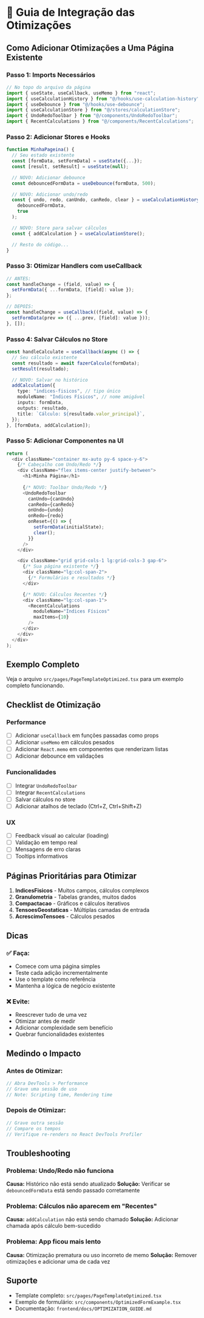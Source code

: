 # 🔧 Guia de Integração das Otimizações

## Como Adicionar Otimizações a Uma Página Existente

### Passo 1: Imports Necessários

```typescript
// No topo do arquivo da página
import { useState, useCallback, useMemo } from "react";
import { useCalculationHistory } from "@/hooks/use-calculation-history";
import { useDebounce } from "@/hooks/use-debounce";
import { useCalculationStore } from "@/stores/calculationStore";
import { UndoRedoToolbar } from "@/components/UndoRedoToolbar";
import { RecentCalculations } from "@/components/RecentCalculations";
```

### Passo 2: Adicionar Stores e Hooks

```typescript
function MinhaPageina() {
  // Seu estado existente
  const [formData, setFormData] = useState({...});
  const [result, setResult] = useState(null);

  // NOVO: Adicionar debounce
  const debouncedFormData = useDebounce(formData, 500);

  // NOVO: Adicionar undo/redo
  const { undo, redo, canUndo, canRedo, clear } = useCalculationHistory(
    debouncedFormData,
    true
  );

  // NOVO: Store para salvar cálculos
  const { addCalculation } = useCalculationStore();

  // Resto do código...
}
```

### Passo 3: Otimizar Handlers com useCallback

```typescript
// ANTES:
const handleChange = (field, value) => {
  setFormData({ ...formData, [field]: value });
};

// DEPOIS:
const handleChange = useCallback((field, value) => {
  setFormData(prev => ({ ...prev, [field]: value }));
}, []);
```

### Passo 4: Salvar Cálculos no Store

```typescript
const handleCalculate = useCallback(async () => {
  // Seu cálculo existente
  const resultado = await fazerCalculo(formData);
  setResult(resultado);

  // NOVO: Salvar no histórico
  addCalculation({
    type: "indices-fisicos", // tipo único
    moduleName: "Índices Físicos", // nome amigável
    inputs: formData,
    outputs: resultado,
    title: `Cálculo: ${resultado.valor_principal}`,
  });
}, [formData, addCalculation]);
```

### Passo 5: Adicionar Componentes na UI

```typescript
return (
  <div className="container mx-auto py-6 space-y-6">
    {/* Cabeçalho com Undo/Redo */}
    <div className="flex items-center justify-between">
      <h1>Minha Página</h1>
      
      {/* NOVO: Toolbar Undo/Redo */}
      <UndoRedoToolbar
        canUndo={canUndo}
        canRedo={canRedo}
        onUndo={undo}
        onRedo={redo}
        onReset={() => {
          setFormData(initialState);
          clear();
        }}
      />
    </div>

    <div className="grid grid-cols-1 lg:grid-cols-3 gap-6">
      {/* Sua página existente */}
      <div className="lg:col-span-2">
        {/* Formulários e resultados */}
      </div>

      {/* NOVO: Cálculos Recentes */}
      <div className="lg:col-span-1">
        <RecentCalculations
          moduleName="Índices Físicos"
          maxItems={10}
        />
      </div>
    </div>
  </div>
);
```

## Exemplo Completo

Veja o arquivo `src/pages/PageTemplateOptimized.tsx` para um exemplo completo funcionando.

## Checklist de Otimização

### Performance
- [ ] Adicionar `useCallback` em funções passadas como props
- [ ] Adicionar `useMemo` em cálculos pesados
- [ ] Adicionar `React.memo` em componentes que renderizam listas
- [ ] Adicionar debounce em validações

### Funcionalidades
- [ ] Integrar `UndoRedoToolbar`
- [ ] Integrar `RecentCalculations`
- [ ] Salvar cálculos no store
- [ ] Adicionar atalhos de teclado (Ctrl+Z, Ctrl+Shift+Z)

### UX
- [ ] Feedback visual ao calcular (loading)
- [ ] Validação em tempo real
- [ ] Mensagens de erro claras
- [ ] Tooltips informativos

## Páginas Prioritárias para Otimizar

1. **IndicesFisicos** - Muitos campos, cálculos complexos
2. **Granulometria** - Tabelas grandes, muitos dados
3. **Compactacao** - Gráficos e cálculos iterativos
4. **TensoesGeostaticas** - Múltiplas camadas de entrada
5. **AcrescimoTensoes** - Cálculos pesados

## Dicas

### ✅ Faça:
- Comece com uma página simples
- Teste cada adição incrementalmente
- Use o template como referência
- Mantenha a lógica de negócio existente

### ❌ Evite:
- Reescrever tudo de uma vez
- Otimizar antes de medir
- Adicionar complexidade sem benefício
- Quebrar funcionalidades existentes

## Medindo o Impacto

### Antes de Otimizar:
```typescript
// Abra DevTools > Performance
// Grave uma sessão de uso
// Note: Scripting time, Rendering time
```

### Depois de Otimizar:
```typescript
// Grave outra sessão
// Compare os tempos
// Verifique re-renders no React DevTools Profiler
```

## Troubleshooting

### Problema: Undo/Redo não funciona
**Causa:** Histórico não está sendo atualizado
**Solução:** Verificar se `debouncedFormData` está sendo passado corretamente

### Problema: Cálculos não aparecem em "Recentes"
**Causa:** `addCalculation` não está sendo chamado
**Solução:** Adicionar chamada após cálculo bem-sucedido

### Problema: App ficou mais lento
**Causa:** Otimização prematura ou uso incorreto de memo
**Solução:** Remover otimizações e adicionar uma de cada vez

## Suporte

- Template completo: `src/pages/PageTemplateOptimized.tsx`
- Exemplo de formulário: `src/components/OptimizedFormExample.tsx`
- Documentação: `frontend/docs/OPTIMIZATION_GUIDE.md`

